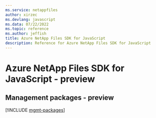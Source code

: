 ```yaml
---
ms.service: netappfiles
author: xirzec
ms.devlang: javascript
ms.data: 07/22/2022
ms.topic: reference
ms.author: jeffish
title: Azure NetApp Files SDK for JavaScript
description: Reference for Azure NetApp Files SDK for JavaScript
---
```

# Azure NetApp Files SDK for JavaScript - preview

## Management packages - preview
[!INCLUDE [mgmt-packages](netapp-files-mgmt-index.md)]
